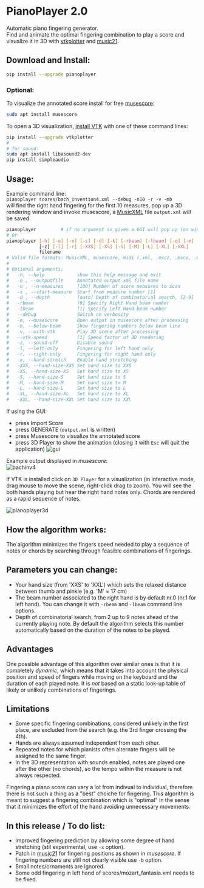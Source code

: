 # PianoPlayer 2.0
Automatic piano fingering generator. <br />
Find and animate the optimal fingering combination to play a score 
and visualize it in 3D with [vtkplotter](https://github.com/marcomusy/vtkplotter)
and [music21](http://web.mit.edu/music21).<br />

## Download and Install:
```bash
pip install --upgrade pianoplayer
```

### Optional:
To visualize the annotated score install for free [musescore](https://musescore.org/it/download):
```bash
sudo apt install musescore
```

To open a 3D visualization, [install VTK](https://www.vtk.org/download) 
with one of these command lines:
```bash
pip install --upgrade vtkplotter
#
# for sound:
sudo apt install libasound2-dev
pip install simpleaudio
```

## Usage: 
Example command line:<br />
`pianoplayer scores/bach_invention4.xml --debug -n10 -r -v -mb`<br />
will find the right hand fingering for the first 10 measures, 
pop up a 3D rendering window and invoke musescore, 
a [MusicXML](https://en.wikipedia.org/wiki/MusicXML)
file `output.xml` will be saved.<br />

```bash
pianoplayer         # if no argument is given a GUI will pop up (on windows try `python pianoplayer.py`)
# Or
pianoplayer [-h] [-o] [-n] [-s] [-d] [-k] [-rbeam] [-lbeam] [-q] [-m] [-v] [--vtk-speed] 
            [-z] [-l] [-r] [-XXS] [-XS] [-S] [-M] [-L] [-XL] [-XXL]
            filename
# Valid file formats: MusicXML, musescore, midi (.xml, .mscz, .mscx, .mid)
#
# Optional arguments:
#   -h, --help            show this help message and exit
#   -o , --outputfile     Annotated output xml file name
#   -n , --n-measures     [100] Number of score measures to scan
#   -s , --start-measure  Start from measure number [1]
#   -d , --depth          [auto] Depth of combinatorial search, [2-9]
#   -rbeam                [0] Specify Right Hand beam number
#   -lbeam                [1] Specify Left Hand beam number
#   --debug               Switch on verbosity
#   -m, --musescore       Open output in musescore after processing
#   -b, --below-beam      Show fingering numbers below beam line
#   -v, --with-vtk        Play 3D scene after processing
#   --vtk-speed           [1] Speed factor of 3D rendering
#   -z, --sound-off       Disable sound
#   -l, --left-only       Fingering for left hand only
#   -r, --right-only      Fingering for right hand only
#   -x, --hand-stretch    Enable hand stretching
#   -XXS, --hand-size-XXS Set hand size to XXS
#   -XS, --hand-size-XS   Set hand size to XS
#   -S, --hand-size-S     Set hand size to S
#   -M, --hand-size-M     Set hand size to M
#   -L, --hand-size-L     Set hand size to L
#   -XL, --hand-size-XL   Set hand size to XL
#   -XXL, --hand-size-XXL Set hand size to XXL
```

If using the GUI:<br />
- press Import Score
- press GENERATE (`output.xml` is written)
- press Musescore to visualize the annotated score
- press 3D Player to show the animation (closing it with `Esc` will quit the application)
![gui](https://user-images.githubusercontent.com/32848391/44989235-8582ee00-af8d-11e8-8899-e35df11a4076.png)


Example output displayed in *musescore*:<br />
![bachinv4](https://user-images.githubusercontent.com/32848391/31663245-a9e23e0c-b341-11e7-9e07-d90d4959521b.png)

If VTK is installed click on `3D Player` for a visualization (in interactive mode, drag mouse 
to move the scene, right-click drag to zoom). You will see the both hands playing but hear the right hand notes only. 
Chords are rendered as a rapid sequence of notes.

![pianoplayer3d](https://user-images.githubusercontent.com/32848391/44957809-b2c09500-aed6-11e8-9dc5-c2e52b632f94.gif)


## How the algorithm works:
The algorithm minimizes the fingers speed needed to play a sequence of notes or chords by searching 
through feasible combinations of fingerings. 

## Parameters you can change:
- Your hand size (from 'XXS' to 'XXL') which sets the relaxed distance between thumb and pinkie (e.g. 'M' = 17 cm)
- The beam number associated to the right hand is by default nr.0 (nr.1 for left hand). 
You can change it with `-rbeam` and `-lbeam` command line options.
- Depth of combinatorial search, from 2 up to 9 notes ahead of the currently playing note. By
default the algorithm selects this number automatically based on the duration of the notes to be played.

## Advantages
One possible advantage of this algorithm over similar ones is that it is completely *dynamic*, 
which means that it 
takes into account the physical position and speed of fingers while moving on the keyboard 
and the duration of each played note. 
It is *not* based on a static look-up table of likely or unlikely combinations of fingerings.

## Limitations
- Some specific fingering combinations, considered unlikely in the first place, are excluded from the 
search (e.g. the 3rd finger crossing the 4th). 
- Hands are always assumed independent from each other.
- Repeated notes for which pianists often alternate fingers will be assigned to the same finger.
- In the 3D representation with sounds enabled, notes are played one after the other (no chords), 
so the tempo within the measure is not always respected.

Fingering a piano score can vary a lot from indivual to individual, therefore there is not such 
a thing as a "best" choiche for fingering. 
This algorithm is meant to suggest a fingering combination which is "optimal" in the sense that it
minimizes the effort of the hand avoiding unnecessary movements. 

## In this release / To do list:
- Improved fingering prediction by allowing some degree of hand stretching (stil experimental, use `-x` option).
- Patch in [music21](http://web.mit.edu/music21) for fingering positions as shown in *musescore*. 
If fingering numbers are still not clearly visible use `-b` option.
- Small notes/ornaments are ignored.
- Some odd fingering in left hand of scores/mozart_fantasia.xml needs to be fixed.


